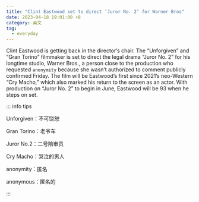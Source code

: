 ```yaml
---
title: "Clint Eastwood set to direct ‘Juror No. 2’ for Warner Bros"
date: 2023-04-18 19:01:00 +8
category: 英文
tag:
  - everyday
---
```


Clint Eastwood is getting back in the director’s chair. The “Unforgiven” and “Gran Torino” filmmaker is set to direct the legal drama “Juror No. 2” for his longtime studio, Warner Bros., a person close to the production who requested `anonymity` because she wasn’t authorized to comment publicly confirmed Friday. The film will be Eastwood’s first since 2021’s neo-Western “Cry Macho,” which also marked his return to the screen as an actor. With production on “Juror No. 2” to begin in June, Eastwood will be 93 when he steps on set.

::: info tips

Unforgiven：不可饶恕

Gran Torino：老爷车

Juror No.2：二号陪审员

Cry Macho：哭泣的男人

anonymity：匿名

anonymous：匿名的

:::
